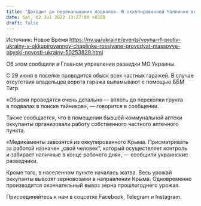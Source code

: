 ```yaml
---
title: "Доходит до перекапывания подвалов. В оккупированной Чаплинке войска РФ проводят массовые обыски — украинская разведка"
date: Sat, 02 Jul 2022 13:27:00 +0300
draft: false
---
```

Источник: Новое Время https://nv.ua/ukraine/events/voyna-rf-protiv-ukrainy-v-okkupirovannoy-chaplinke-rossiyane-provodyat-massovye-obyski-novosti-ukrainy-50253829.html




Об этом сообщили в Главном управлении разведки МО Украины.

 С 29 июня в поселке проводится обыск всех частных гаражей. В случае отсутствия владельцев ворота гаража выламывают с помощью ББМ Тигр.

«Обыски проводятся очень детально — вплоть до перекопки грунта в подвалах в поиске тайников», — говорится в сообщении.

 Также сообщается, что в помещении бывшей коммунальной аптеки оккупанты организовали работу собственного частного аптечного пункта.

«Медикаменты завозятся из оккупированного Крыма. Присматривать за работой назначен „свой человек“, который осуществляет контроль и забирает наличные в конце рабочего дня», — сообщили украинские разведчики.

 Кроме того, в населенном пункте началась жатва. Весь урожай оккупанты вывозят зерновозами в направлении Крыма. Одновременно производится окончательный вывоз зерна прошлогоднего урожая.

Присоединяйтесь к нам в соцсетях Facebook, Telegram и Instagram.
